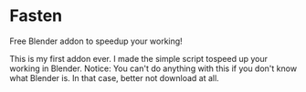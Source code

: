 # Fasten
Free Blender addon to speedup your working!

This is my first addon ever.
I made the simple script tospeed up your working in Blender.
Notice:
You can't do anything with this if you don't know what Blender is.
In that case, better not download at all.
